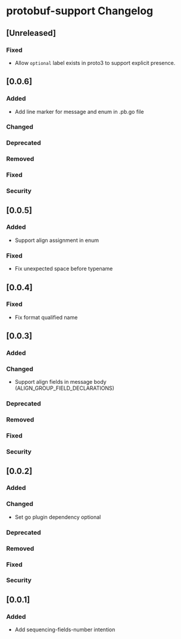 <!-- Keep a Changelog guide -> https://keepachangelog.com -->

# protobuf-support Changelog

## [Unreleased]

### Fixed

- Allow `optional` label exists in proto3 to support explicit presence.

## [0.0.6]

### Added

- Add line marker for message and enum in .pb.go file

### Changed

### Deprecated

### Removed

### Fixed

### Security

## [0.0.5]

### Added

- Support align assignment in enum

### Fixed

- Fix unexpected space before typename

## [0.0.4]

### Fixed

- Fix format qualified name

## [0.0.3]

### Added

### Changed

- Support align fields in message body (ALIGN_GROUP_FIELD_DECLARATIONS)

### Deprecated

### Removed

### Fixed

### Security

## [0.0.2]

### Added

### Changed

- Set go plugin dependency optional

### Deprecated

### Removed

### Fixed

### Security

## [0.0.1]

### Added

- Add sequencing-fields-number intention